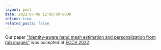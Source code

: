 ```yaml
---
layout: post
date: 2022-07-08 12:00:00-0000
inline: true
related_posts: false
---
```


Our paper ["Identity-aware hand mesh estimation and personalization from rgb images"](https://arxiv.org/pdf/2209.10840) was accepted at [ECCV 2022](https://eccv2022.ecva.net/).
